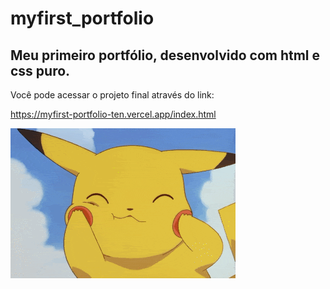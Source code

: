 # myfirst_portfolio
## Meu primeiro portfólio, desenvolvido com html e css puro.

Você pode acessar o projeto final através do link:

https://myfirst-portfolio-ten.vercel.app/index.html

<img align="center" src="img/gif__pikachu.gif">
